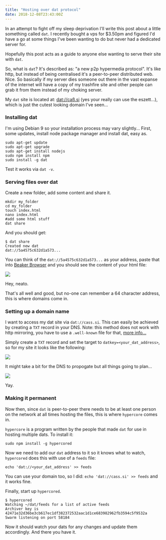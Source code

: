 ```yaml
---
title: "Hosting over dat protocol"
date: 2018-12-08T23:43:00Z
---
```


In an attempt to fight off my sleep deprivation I'll write this post about a
little something called `dat`. I recently bought a vps for $3.50pm and figured
I'd have a go at some things I've been wanting to do but never had a dedicated
server for.

Hopefully this post acts as a guide to anyone else wanting to serve their site
with `dat`.

So, what is `dat`? It's described as: "a new p2p hypermedia protocol". It's like
http, but instead of being centralised it's a peer-to-peer distributed web.
Nice. So basically if my server dies someone out there in the vast expanse of
the internet will have a copy of my trashfire site and other people can grab it
from them instead of my choking server.

My `dat` site is located at: [dat://caß.si](dat://caß.si) (yes your really can
use the eszett...), which is just the cutest looking domain I've seen...

### Installing dat

I'm using Debian 9 so your installation process may vary slightly... First, some
updates, install node package manager and install dat, easy as.

```shell
sudo apt-get update
sudo apt-get upgrade
sudo apt-get install nodejs
sudo npm install npm
sudo install -g dat
```

Test it works via `dat -v`.

### Serving files over dat

Create a new folder, add some content and share it.

```shell
mkdir my_folder
cd my_folder
touch index.html
nano index.html
#add some html stuff
dat share
```

And you should get:

```shell
$ dat share
Created new dat
dat://5a4575c632d1a573...
```

You can think of the `dat://5a4575c632d1a573...` as your address, paste that
into [Beaker Browser](https://beakerbrowser.com/) and you should see the content
of your html file:

![](https://ftp.cass.si/=YTM3YTM4k.png)

Hey, neato.

That's all well and good, but no-one can remember a 64 character address, this
is where domains come in.

### Setting up a domain name

I want to access my dat site via `dat://cass.si`. This can easily be achieved by
creating a `TXT` record in your DNS. Note: this method does not work with http
mirroring, you have to use a `.well-known` file for that,
[more info...](https://beakerbrowser.com/docs/guides/use-a-domain-name-with-dat)

Simply create a `TXT` record and set the target to `datkey=<your_dat_address>`,
so for my site it looks like the following:

![](https://ftp.cass.si/3YTN3IDMwA.png)

It might take a bit for the DNS to propogate but all things going to plan...

![](https://ftp.cass.si/=MTNzMDMwA.png)

Yay.

### Making it permanent

Now then, since `dat` is peer-to-peer there needs to be at least one person on
the network at all times hosting the files, this is where `hypercore` comes in.

`hypercore` is a program written by the people that made `dat` for use in
hosting multiple dats. To install it:

```shell
sudo npm install -g hypercored
```

Now we need to add our `dat` address to it so it knows what to watch,
`hypercored` does this with use of a `feeds` file:

```shell
echo 'dat://<your_dat_address' >> feeds
```

You can use your domain too, so I did: `echo 'dat://cass.si' >> feeds` and it
works fine.

Finally, start up `hypercored`.

```shell
$ hypercored
Watching ~/dat/feeds for a list of active feeds
Archiver key is 42471e32d36be3cb617ec1df382372532aac1d1ce683982962fb3594c5f9532a
Swarm listening on port 58184
```

Now it should watch your dats for any changes and update them accordingly. And
there you have it.
